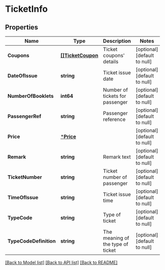 # TicketInfo

## Properties
Name | Type | Description | Notes
------------ | ------------- | ------------- | -------------
**Coupons** | [**[]TicketCoupon**](TicketCoupon.md) | Ticket coupons&#39; details | [optional] [default to null]
**DateOfIssue** | **string** | Ticket issue date | [optional] [default to null]
**NumberOfBooklets** | **int64** | Number of tickets for passenger | [optional] [default to null]
**PassengerRef** | **string** | Passenger reference | [optional] [default to null]
**Price** | [***Price**](Price.md) |  | [optional] [default to null]
**Remark** | **string** | Remark text | [optional] [default to null]
**TicketNumber** | **string** | Ticket number of passenger | [optional] [default to null]
**TimeOfIssue** | **string** | Ticket issue time | [optional] [default to null]
**TypeCode** | **string** | Type of ticket | [optional] [default to null]
**TypeCodeDefinition** | **string** | The meaning of the type of ticket | [optional] [default to null]

[[Back to Model list]](../README.md#documentation-for-models) [[Back to API list]](../README.md#documentation-for-api-endpoints) [[Back to README]](../README.md)


